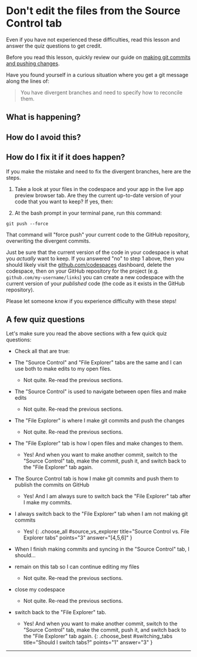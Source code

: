 # Don't edit the files from the Source Control tab

<div class="bg-red-100 py-1 px-5" markdown="1">

Even if you have not experienced these difficulties, read this lesson and answer the quiz questions to get credit. 

Before you read this lesson, quickly review our guide on [making git commits and pushing changes](https://learn.firstdraft.com/lessons/106-hello-world#git-commit-and-push).
</div>

Have you found yourself in a curious situation where you get a git message along the lines of:

> You have divergent branches and need to specify how to reconcile them.

## What is happening?


## How do I avoid this?


## How do I fix it if it does happen?

If you make the mistake and need to fix the divergent branches, here are the steps.

1. Take a look at your files in the codespace and your app in the live app preview browser tab. Are they the current up-to-date version of your code that you want to keep? If yes, then:

2. At the bash prompt in your terminal pane, run this command:

```
git push --force
```

That command will "force push" your current code to the GitHub repository, overwriting the divergent commits. 

Just be sure that the current version of the code in your codespace is what you _actually_ want to keep. If you answered "no" to step 1 above, then you should likely visit the [github.com/codespaces](https://github.com/codespaces) dashboard, delete the codespace, then on your GitHub repository for the project (e.g. `github.com/my-username/links`) you can create a new codespace with the current version of your _published_ code (the code as it exists in the GitHub repository).

Please let someone know if you experience difficulty with these steps!

## A few quiz questions

Let's make sure you read the above sections with a few quick quiz questions:

- Check all that are true:
- The "Source Control" and "File Explorer" tabs are the same and I can use both to make edits to my open files.
  - Not quite. Re-read the previous sections.
- The "Source Control" is used to navigate between open files and make edits
  - Not quite. Re-read the previous sections.
- The "File Explorer" is where I make git commits and push the changes
  - Not quite. Re-read the previous sections.
- The "File Explorer" tab is how I open files and make changes to them.
  - Yes! And when you want to make another commit, switch to the "Source Control" tab, make the commit, push it, and switch back to the "File Explorer" tab again.
- The Source Control tab is how I make git commits and push them to publish the commits on GitHub
  - Yes! And I am always sure to switch back the "File Explorer" tab after I make my commits.
- I always switch back to the "File Explorer" tab when I am not making git commits
  - Yes!
{: .choose_all #source_vs_explorer title="Source Control vs. File Explorer tabs" points="3" answer="[4,5,6]" }


- When I finish making commits and syncing in the "Source Control" tab, I should...
- remain on this tab so I can continue editing my files
  - Not quite. Re-read the previous sections.
- close my codespace
  - Not quite. Re-read the previous sections.
- switch back to the "File Explorer" tab.
  - Yes! And when you want to make another commit, switch to the "Source Control" tab, make the commit, push it, and switch back to the "File Explorer" tab again.
{: .choose_best #switching_tabs title="Should I switch tabs?" points="1" answer="3" }

---
